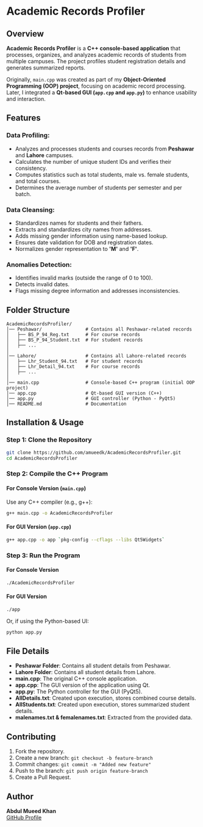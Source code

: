 # Academic Records Profiler

## Overview
**Academic Records Profiler** is a **C++ console-based application** that processes, organizes, and analyzes academic records of students from multiple campuses. The project profiles student registration details and generates summarized reports.

Originally, `main.cpp` was created as part of my **Object-Oriented Programming (OOP) project**, focusing on academic record processing. Later, I integrated a **Qt-based GUI (`app.cpp` and `app.py`)** to enhance usability and interaction.

## Features
### **Data Profiling:**
- Analyzes and processes students and courses records from **Peshawar** and **Lahore** campuses.
- Calculates the number of unique student IDs and verifies their consistency.
- Computes statistics such as total students, male vs. female students, and total courses.
- Determines the average number of students per semester and per batch.

### **Data Cleansing:**
- Standardizes names for students and their fathers.
- Extracts and standardizes city names from addresses.
- Adds missing gender information using name-based lookup.
- Ensures date validation for DOB and registration dates.
- Normalizes gender representation to **'M'** and **'F'**.

### **Anomalies Detection:**
- Identifies invalid marks (outside the range of 0 to 100).
- Detects invalid dates.
- Flags missing degree information and addresses inconsistencies.

## Folder Structure
```plaintext
AcademicRecordsProfiler/
│── Peshawar/                # Contains all Peshawar-related records
│   ├── BS_P_94_Reg.txt      # For course records
│   ├── BS_P_94_Student.txt  # For student records
│   ├── ...
│
│── Lahore/                  # Contains all Lahore-related records
│   ├── Lhr_Student_94.txt   # For student records
│   ├── Lhr_Detail_94.txt    # For course records
│   ├── ...
│
│── main.cpp                 # Console-based C++ program (initial OOP project)
│── app.cpp                  # Qt-based GUI version (C++)
│── app.py                   # GUI controller (Python - PyQt5)
│── README.md                # Documentation
```

## Installation & Usage
### **Step 1: Clone the Repository**
```sh
git clone https://github.com/amueedk/AcademicRecordsProfiler.git
cd AcademicRecordsProfiler
```

### **Step 2: Compile the C++ Program**
#### **For Console Version (`main.cpp`)**
Use any C++ compiler (e.g., g++):
```sh
g++ main.cpp -o AcademicRecordsProfiler
```

#### **For GUI Version (`app.cpp`)**
```sh
g++ app.cpp -o app `pkg-config --cflags --libs Qt5Widgets`
```

### **Step 3: Run the Program**
#### **For Console Version**
```sh
./AcademicRecordsProfiler
```

#### **For GUI Version**
```sh
./app
```
Or, if using the Python-based UI:
```sh
python app.py
```

## File Details
- **Peshawar Folder**: Contains all student details from Peshawar.
- **Lahore Folder**: Contains all student details from Lahore.
- **main.cpp**: The original C++ console application.
- **app.cpp**: The GUI version of the application using Qt.
- **app.py**: The Python controller for the GUI (PyQt5).
- **AllDetails.txt**: Created upon execution, stores combined course details.
- **AllStudents.txt**: Created upon execution, stores summarized student details.
- **malenames.txt & femalenames.txt**: Extracted from the provided data.

## Contributing
1. Fork the repository.
2. Create a new branch: `git checkout -b feature-branch`
3. Commit changes: `git commit -m "Added new feature"`
4. Push to the branch: `git push origin feature-branch`
5. Create a Pull Request.

## Author
**Abdul Mueed Khan**  
[GitHub Profile](https://github.com/amueedk)

